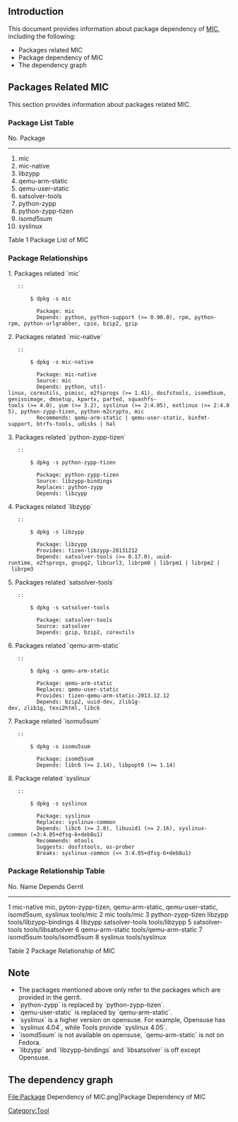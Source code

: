 Introduction
------------

This document provides information about package dependency of
[MIC](MIC "wikilink"), including the following:

-   Packages related MIC
-   Package dependency of MIC
-   The dependency graph

Packages Related MIC
--------------------

This section provides information about packages related MIC.

### Package List Table

  No.   Package
  ----- -------------------
  1.    mic
  2.    mic-native
  3.    libzypp
  4.    qemu-arm-static
  5.    qemu-user-static
  6.    satsolver-tools
  7.    python-zypp
  8.    python-zypp-tizen
  9.    isomd5sum
  10.   syslinux

Table 1 Package List of MIC

### Package Relationships

1\. Packages related \`mic\`

`   ::`

`       $ dpkg -s mic`

`         Package: mic`\
`         Depends: python, python-support (>= 0.90.0), rpm, python-rpm, python-urlgrabber, cpio, bzip2, gzip`

2\. Packages related \`mic-native\`

`   ::`

`       $ dpkg -s mic-native`

`         Package: mic-native`\
`         Source: mic`\
`         Depends: python, util-linux, coreutils, psmisc, e2fsprogs (>= 1.41), dosfstools, isomd5sum, genisoimage, dmsetup, kpartx, parted, squashfs-tools (>= 4.0), yum (>= 3.2), syslinux (>= 2:4.05), extlinux (>= 2:4.05), python-zypp-tizen, python-m2crypto, mic`\
`         Recommends: qemu-arm-static | qemu-user-static, binfmt-support, btrfs-tools, udisks | hal`

3\. Packages related \`python-zypp-tizen\`

`   ::`

`       $ dpkg -s python-zypp-tizen`

`         Package: python-zypp-tizen`\
`         Source: libzypp-bindings`\
`         Replaces: python-zypp`\
`         Depends: libzypp`

4\. Packages related \`libzypp\`

`   ::`

`       $ dpkg -s libzypp`

`         Package: libzypp`\
`         Provides: tizen-libzypp-20131212`\
`         Depends: satsolver-tools (>= 0.17.0), uuid-runtime, e2fsprogs, gnupg2, libcurl3, librpm0 | librpm1 | librpm2 | librpm3`

5\. Packages related \`satsolver-tools\`

`   ::`

`       $ dpkg -s satsolver-tools`

`         Package: satsolver-tools`\
`         Source: satsolver`\
`         Depends: gzip, bzip2, coreutils`

6\. Packages related \`qemu-arm-static\`

`   ::`

`       $ dpkg -s qemu-arm-static`

`         Package: qemu-arm-static`\
`         Replaces: qemu-user-static`\
`         Provides: tizen-qemu-arm-static-2013.12.12`\
`         Depends: bzip2, uuid-dev, zlib1g-dev, zlib1g, texi2html, libc6`

7\. Package related \`isomu5sum\`

`   ::`

`       $ dpkg -s isomu5sum`

`         Package: isomd5sum`\
`         Depends: libc6 (>= 2.14), libpopt0 (>= 1.14)`

8\. Package related \`syslinux\`

`   ::`

`       $ dpkg -s syslinux`

`         Package: syslinux`\
`         Replaces: syslinux-common`\
`         Depends: libc6 (>= 2.8), libuuid1 (>= 2.16), syslinux-common (=3:4.05+dfsg-6+deb8u1)`\
`         Recommends: mtools`\
`         Suggests: dosfstools, os-prober`\
`         Breaks: syslinux-common (<< 3:4.05+dfsg-6+deb8u1)`

### Package Relationship Table

  No.   Name                Depends                                                                         Gerrit
  ----- ------------------- ------------------------------------------------------------------------------- ------------------------
  1     mic-native          mic, pyton-zypp-tizen, qemu-arm-static, qemu-user-static, isomd5sum, syslinux   tools/mic
  2     mic                                                                                                 tools/mic
  3     python-zypp-tizen   libzypp                                                                         tools/libzypp-bindings
  4     libzypp             satsolver-tools                                                                 tools/libzypp
  5     satsolver-tools                                                                                     tools/libsatsolver
  6     qemu-arm-static                                                                                     tools/qemu-arm-static
  7     isomd5sum                                                                                           tools/isomd5sum
  8     syslinux                                                                                            tools/syslinux

Table 2 Package Relationship of MIC

Note
----

-   The packages mentioned above only refer to the packages which are
    provided in the gerrit.
-   \`python-zypp\` is replaced by \`python-zypp-tizen\`.
-   \`qemu-user-static\` is replaced by \`qemu-arm-static\`.
-   \`syslinux\` is a higher version on opensuse. For example, Opensuse
    has
-   \`syslinux 4.04\`, while Tools provide \`syslinux 4.05\`.
-   \`isomd5sum\` is not available on opensuse, \`qemu-arm-static\` is
    not on Fedora.
-   \`libzypp\` and \`libzypp-bindings\` and \`libsatsolver\` is off
    except Opensuse.

The dependency graph
--------------------

<File:Package> Dependency of MIC.png\|Package Dependency of MIC

[Category:Tool](Category:Tool "wikilink")
